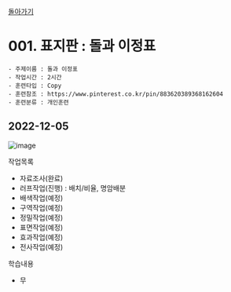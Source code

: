 [돌아가기](/Resource-Object-Artifact/README.md)

# 001. 표지판 : 돌과 이정표

```
- 주제이름 : 돌과 이정표
- 작업시간 : 2시간
- 훈련타입 : Copy
- 훈련참조 : https://www.pinterest.co.kr/pin/883620389368162604
- 훈련분류 : 개인훈련
```

## 2022-12-05
![image](https://user-images.githubusercontent.com/77244047/205515661-b6002245-196b-400e-9882-226c5fe57052.png)

작업목록
- 자료조사(완료)
- 러프작업(진행) : 배치/비율, 명암배분
- 배색작업(예정)
- 구역작업(예정)
- 정밀작업(예정)
- 표면작업(예정)
- 효과작업(예정)
- 전사작업(예정)

학습내용
- 무
